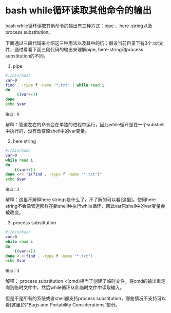 # bash while循环读取其他命令的输出 #
bash while循环读取其他命令的输出有三种方式：pipe 、here-string以及process substitution。

下面通过三段代码来介绍这三种用法以及其中的坑：假设当前目录下有3个.txt文件，通过看看下面三段代码的输出来理解pipe, here-string和process substitution的不同。

1. pipe
```bash
#!/bin/bash
var=0
find . -type f -name "*.txt" | while read i
do 
     ((var++)) 
done
echo $var
```

```
输出：0
```

解释：管道左右的命令会在单独的进程中运行，因此while循环是在一个subshell中执行的，没有改变原shell中的var变量。

2. here string
```bash
#!/bin/bash
var=0
while read i
do 
    ((var++)) 
done <<< "$(find . -type f -name "*.txt")"
echo $var
```

```
输出：3
```

解释：这里不解释here strings是什么了，不了解的可以看[这里]。使用here string不会像管道那样在新shell种执行while循环，因此var原shell中的var变量会被改变。

3. process substitution
```bash
#!/bin/bash
var=0
while read i
do 
    ((var++)) 
done < <(find . -type f -name "*.txt")
echo $var
```

```
输出：3
```

解释： process substitution <(cmd)相当于创建了临时文件，将cmd的输出重定向到临时文件中。然后while循环从此临时文件中读取输入。

但是不是所有的系统或者shell都支持process substitution，哪些情况不支持可以看[这里]的“Bugs and Portability Considerations”部分。
